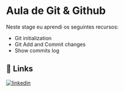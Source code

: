 
# Aula de Git & Github

Neste stage eu aprendi os seguintes recursos:
- Git initialization
- Git Add and Commit changes
- Show commits log
## 🔗 Links
[![linkedin](https://img.shields.io/badge/linkedin-0A66C2?style=for-the-badge&logo=linkedin&logoColor=white)](https://www.linkedin.com/in/jo%C3%A3o-pedro-melo-b9867b24a/)


